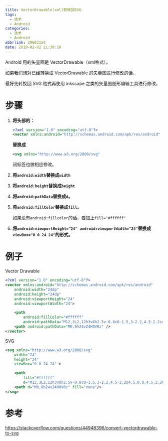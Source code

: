 ```yaml
---
title: VectorDrawable(xml)转换回SVG
tags:
  - 技术
  - Android
categories:
  - 技术
  - Android
abbrlink: 396831a4
date: 2019-02-02 21:30:10
---
```




Android 用的矢量图是 VectorDrawable（xml格式）。

如果我们想对已经转换成 VectorDrawable 的矢量图进行修改的话，

最好先转换回 SVG 格式再使用 inkscape 之类的矢量图图形编辑工具进行修改。

# 步骤

1. **将头部的：**

   ```xml
   <?xml version="1.0" encoding="utf-8"?>
   <vector xmlns:android="http://schemas.android.com/apk/res/android"
   ```

   **替换成**

   ```xml
   <svg xmlns="http://www.w3.org/2000/svg"
   ```
   闭标签也做相应修改。

2. **将`android:width`替换成`width`**

3. **将`android:height`替换成`height`**

4. **将`android:pathData`替换成`d`。**

5. **将`android:fillColor`替换成`fill`。**

   如果没有`android:fillcolor`的话，要加上`fill="#ffffff"`

6. **将`android:viewportHeight="24" android:viewportWidth="24"`替换成`viewBox="0 0 24 24"`的形式。**


# 例子

Vector Drawable

```xml
<?xml version="1.0" encoding="utf-8"?>
<vector xmlns:android="http://schemas.android.com/apk/res/android"
    android:width="24dp"
    android:height="24dp"
    android:viewportHeight="24"
    android:viewportWidth="24">

    <path
        android:fillColor="#ffffff"
        android:pathData="M12,3L2,12h3v8h2.5v-0.8c0-1.5,3-2.2,4.5-2.2s4.5,0.8,4.5,2.2V20H19v-8h3L12,3zM12,15.2c1.2,0-2.2-1-2.2-2.2 s1-2.2,2.2-2.2s2.2,1,2.2,2.2S13.2,15.2,12,15.2z" />
    <path android:pathData="M0,0h24v24H0V0z" />
</vector>
```

SVG

```xml
<svg xmlns="http://www.w3.org/2000/svg"
    width="24" 
    height="24" 
    viewBox="0 0 24 24" >

    <path 
        fill="#ffffff"
        d="M12,3L2,12h3v8h2.5v-0.8c0-1.5,3-2.2,4.5-2.2s4.5,0.8,4.5,2.2V20H19v8h3L12,3zM12,15.2c1.2,0-2.2-1-2.2-2.2 s1-2.2,2.2-2.2s2.2,1,2.2,2.2S13.2,15.2,12,15.2z" />
    <path d="M0,0h24v24H0V0z" fill="none"/>
</svg>
```

# 参考

<https://stackoverflow.com/questions/44948396/convert-vectordrawable-to-svg>